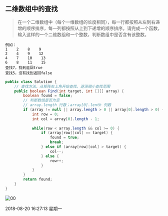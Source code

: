 ## 二维数组中的查找

>在一个二维数组中（每个一维数组的长度相同），每一行都按照从左到右递增的顺序排序，每一列都按照从上到下递增的顺序排序。请完成一个函数，输入这样的一个二维数组和一个整数，判断数组中是否含有该整数。

```
例如：
1    2    8    9
2    4    9    12
4    7    10    13
6    8    11    15
查找7，找到返回true
查找5，没有找到返回false
```

```java
public class Solution {
    // 查找方法，从矩阵右上角开始查找，逐渐缩小查找范围
    public boolean Find(int target, int [][] array) {
        boolean found = false;
        // 判断数组是否为空
        // array.length 行数；array[0].lenth 列数
        if (array != null || array.length > 0 || array[0].length > 0) {
            int row = 0;
            int col = array[0].length - 1;
            
            while(row < array.length && col >= 0) {
                if (array[row][col] == target) {
                    found = true;
                    break;
                } else if (array[row][col] > target) {
                    col--;
                } else {
                    row++;
                }
            }
        }
        return found;
    }
}
```

![00](749283EA0D544805BD73752B6820EB3E)

2018-08-20 16:27:13 星期一